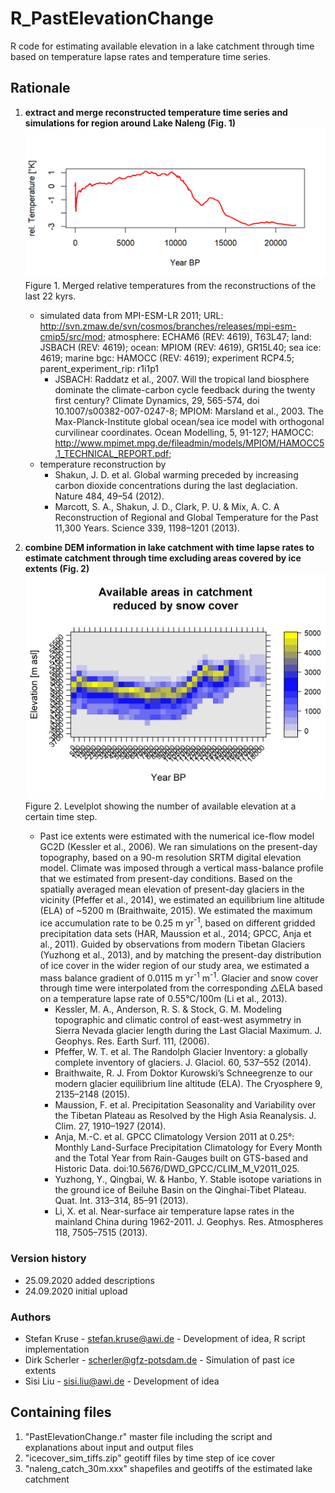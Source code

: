 # R_PastElevationChange
R code for estimating available elevation in a lake catchment through time based on temperature lapse rates and temperature time series.

## Rationale
1. **extract and merge reconstructed temperature time series and simulations for region around Lake Naleng (Fig. 1)**
	![Temperature through time](https://github.com/StefanKruse/R_PastElevationChange/blob/master/temperatures_paleo_merged.png)
	Figure 1. Merged relative temperatures from the reconstructions of the last 22 kyrs.

	- simulated data from MPI-ESM-LR 2011; URL: http://svn.zmaw.de/svn/cosmos/branches/releases/mpi-esm-cmip5/src/mod; atmosphere: ECHAM6 (REV: 4619), T63L47; land: JSBACH (REV: 4619); ocean: MPIOM (REV: 4619), GR15L40; sea ice: 4619; marine bgc: HAMOCC (REV: 4619); experiment RCP4.5; parent_experiment_rip: r1i1p1
		- JSBACH: Raddatz et al., 2007. Will the tropical land biosphere dominate the climate-carbon cycle feedback during the twenty first century? Climate Dynamics, 29, 565-574, doi 10.1007/s00382-007-0247-8;  MPIOM: Marsland et al., 2003. The Max-Planck-Institute global ocean/sea ice model with orthogonal curvilinear coordinates. Ocean Modelling, 5, 91-127;  HAMOCC: http://www.mpimet.mpg.de/fileadmin/models/MPIOM/HAMOCC5.1_TECHNICAL_REPORT.pdf;
	- temperature reconstruction by
		- Shakun, J. D. et al. Global warming preceded by increasing carbon dioxide concentrations during the last deglaciation. Nature 484, 49–54 (2012).
		- Marcott, S. A., Shakun, J. D., Clark, P. U. & Mix, A. C. A Reconstruction of Regional and Global Temperature for the Past 11,300 Years. Science 339, 1198–1201 (2013).
2. **combine DEM information in lake catchment with time lapse rates to estimate catchment through time excluding areas covered by ice extents (Fig. 2)**
	![Levelplot showing the number of available elevation at a certain time](https://github.com/StefanKruse/R_PastElevationChange/blob/master/naleng_available_areas_in_catchment_reduced_by_snow_cover_18-0kyrsBP.naleng_catch_90m.png)
	Figure 2. Levelplot showing the number of available elevation at a certain time step.

	- Past ice extents were estimated with the numerical ice-flow model GC2D (Kessler et al., 2006). We ran simulations on the present-day topography, based on a 90-m resolution SRTM digital elevation model. Climate was imposed through a vertical mass-balance profile that we estimated from present-day conditions. Based on the spatially averaged mean elevation of present-day glaciers in the vicinity (Pfeffer et al., 2014), we estimated an equilibrium line altitude (ELA) of ~5200 m (Braithwaite, 2015). We estimated the maximum ice accumulation rate to be 0.25 m yr<sup>-1</sup>, based on different gridded precipitation data sets (HAR, Maussion et al., 2014; GPCC, Anja et al., 2011). Guided by observations from modern Tibetan Glaciers (Yuzhong et al., 2013), and by matching the present-day distribution of ice cover in the wider region of our study area, we estimated a mass balance gradient of 0.0115 m yr<sup>-1</sup> m<sup>-1</sup>. Glacier and snow cover through time were interpolated from the corresponding △ELA based on a temperature lapse rate of 0.55°C/100m (Li et al., 2013).
		- Kessler, M. A., Anderson, R. S. & Stock, G. M. Modeling topographic and climatic control of east-west asymmetry in Sierra Nevada glacier length during the Last Glacial Maximum. J. Geophys. Res. Earth Surf. 111, (2006).
		- Pfeffer, W. T. et al. The Randolph Glacier Inventory: a globally complete inventory of glaciers. J. Glaciol. 60, 537–552 (2014).
		- Braithwaite, R. J. From Doktor Kurowski’s Schneegrenze to our modern glacier equilibrium line altitude (ELA). The Cryosphere 9, 2135–2148 (2015).
		- Maussion, F. et al. Precipitation Seasonality and Variability over the Tibetan Plateau as Resolved by the High Asia Reanalysis. J. Clim. 27, 1910–1927 (2014).
		- Anja, M.-C. et al. GPCC Climatology Version 2011 at 0.25°: Monthly Land-Surface Precipitation Climatology for Every Month and the Total Year from Rain-Gauges built on GTS-based and Historic Data. doi:10.5676/DWD_GPCC/CLIM_M_V2011_025.
		- Yuzhong, Y., Qingbai, W. & Hanbo, Y. Stable isotope variations in the ground ice of Beiluhe Basin on the Qinghai-Tibet Plateau. Quat. Int. 313–314, 85–91 (2013).
		- Li, X. et al. Near-surface air temperature lapse rates in the mainland China during 1962-2011. J. Geophys. Res. Atmospheres 118, 7505–7515 (2013).

### Version history
- 25.09.2020 added descriptions
- 24.09.2020 initial upload

### Authors
- Stefan Kruse - stefan.kruse@awi.de - Development of idea, R script implementation
- Dirk Scherler - scherler@gfz-potsdam.de - Simulation of past ice extents
- Sisi Liu - sisi.liu@awi.de - Development of idea

## Containing files
1. "PastElevationChange.r" master file including the script and explanations about input and output files 
2. "icecover_sim_tiffs.zip" geotiff files by time step of ice cover
3. "naleng_catch_30m.xxx" shapefiles and geotiffs of the estimated lake catchment
